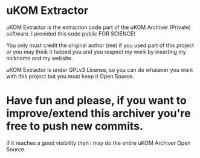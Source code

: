 # uKOM Extractor
uKOM Extractor is the extraction code part of the uKOM Archiver (Private) software.
I provided this code public FOR SCIENCE!

You only must credit the original author (me) if you used part of this project or you may think it helped you
and you respect my work by inserting my nickname and my website.

uKOM Extractor is under GPLv3 License, so you can do whatever you want with this project but you must keep it Open Source.

# Have fun and please, if you want to improve/extend this archiver you're free to push new commits.
If it reaches a good visibility then i may do the entire uKOM Archiver Open Source.
